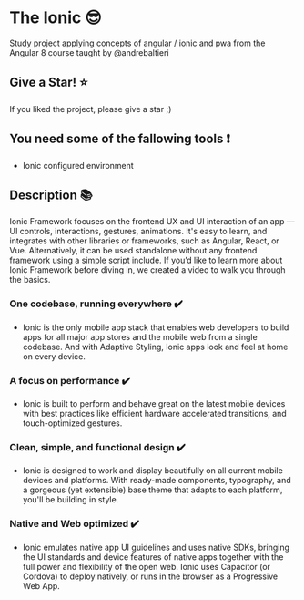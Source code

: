 # The Ionic :sunglasses:
Study project applying concepts of angular / ionic and pwa from the Angular 8 course taught by @andrebaltieri

## Give a Star! :star:
If you liked the project, please give a star ;)

## You need some of the fallowing tools :exclamation:
- Ionic  configured environment 
 
## Description :books:

Ionic Framework focuses on the frontend UX and UI interaction of an app — UI controls, interactions, gestures, animations. 
It's easy to learn, and integrates with other libraries or frameworks, such as Angular, React, or Vue. Alternatively, 
it can be used standalone without any frontend framework using a simple script include. 
If you’d like to learn more about Ionic Framework before diving in, we created a video to walk you through the basics.

### One codebase, running everywhere :heavy_check_mark:

- Ionic is the only mobile app stack that enables web developers to build apps for all major app stores and the mobile web from a single codebase. 
And with Adaptive Styling, Ionic apps look and feel at home on every device.

### A focus on performance :heavy_check_mark:

- Ionic is built to perform and behave great on the latest mobile devices with best practices like efficient hardware accelerated transitions, and touch-optimized gestures.

### Clean, simple, and functional design :heavy_check_mark:

- Ionic is designed to work and display beautifully on all current mobile devices and platforms. 
With ready-made components, typography, and a gorgeous (yet extensible) base theme that adapts to each platform, you'll be building in style.

### Native and Web optimized :heavy_check_mark:

- Ionic emulates native app UI guidelines and uses native SDKs, bringing the UI standards and device features of native apps together with the full power and flexibility of the open web. 
Ionic uses Capacitor (or Cordova) to deploy natively, or runs in the browser as a Progressive Web App.
